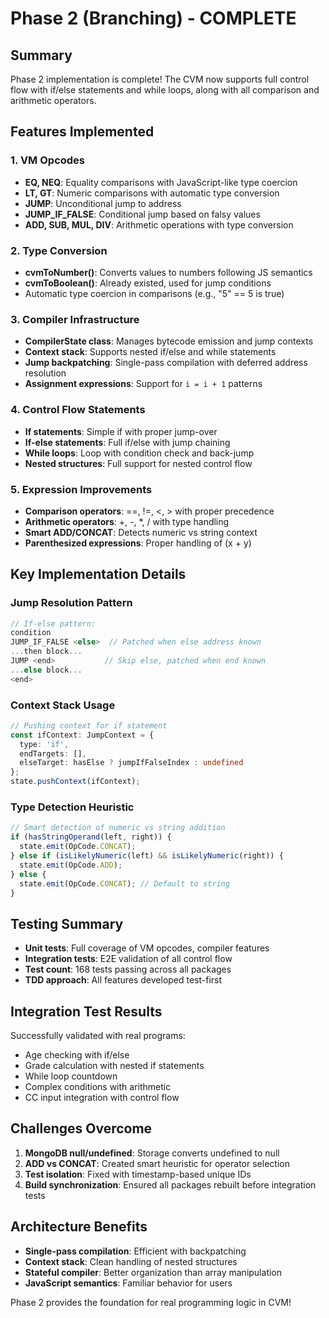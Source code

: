 # Phase 2 (Branching) - COMPLETE

## Summary
Phase 2 implementation is complete! The CVM now supports full control flow with if/else statements and while loops, along with all comparison and arithmetic operators.

## Features Implemented

### 1. VM Opcodes
- **EQ, NEQ**: Equality comparisons with JavaScript-like type coercion
- **LT, GT**: Numeric comparisons with automatic type conversion
- **JUMP**: Unconditional jump to address
- **JUMP_IF_FALSE**: Conditional jump based on falsy values
- **ADD, SUB, MUL, DIV**: Arithmetic operations with type conversion

### 2. Type Conversion
- **cvmToNumber()**: Converts values to numbers following JS semantics
- **cvmToBoolean()**: Already existed, used for jump conditions
- Automatic type coercion in comparisons (e.g., "5" == 5 is true)

### 3. Compiler Infrastructure
- **CompilerState class**: Manages bytecode emission and jump contexts
- **Context stack**: Supports nested if/else and while statements
- **Jump backpatching**: Single-pass compilation with deferred address resolution
- **Assignment expressions**: Support for `i = i + 1` patterns

### 4. Control Flow Statements
- **If statements**: Simple if with proper jump-over
- **If-else statements**: Full if/else with jump chaining
- **While loops**: Loop with condition check and back-jump
- **Nested structures**: Full support for nested control flow

### 5. Expression Improvements
- **Comparison operators**: ==, !=, <, > with proper precedence
- **Arithmetic operators**: +, -, *, / with type handling
- **Smart ADD/CONCAT**: Detects numeric vs string context
- **Parenthesized expressions**: Proper handling of (x + y)

## Key Implementation Details

### Jump Resolution Pattern
```typescript
// If-else pattern:
condition
JUMP_IF_FALSE <else>  // Patched when else address known
...then block...
JUMP <end>           // Skip else, patched when end known
...else block...
<end>
```

### Context Stack Usage
```typescript
// Pushing context for if statement
const ifContext: JumpContext = {
  type: 'if',
  endTargets: [],
  elseTarget: hasElse ? jumpIfFalseIndex : undefined
};
state.pushContext(ifContext);
```

### Type Detection Heuristic
```typescript
// Smart detection of numeric vs string addition
if (hasStringOperand(left, right)) {
  state.emit(OpCode.CONCAT);
} else if (isLikelyNumeric(left) && isLikelyNumeric(right)) {
  state.emit(OpCode.ADD);
} else {
  state.emit(OpCode.CONCAT); // Default to string
}
```

## Testing Summary
- **Unit tests**: Full coverage of VM opcodes, compiler features
- **Integration tests**: E2E validation of all control flow
- **Test count**: 168 tests passing across all packages
- **TDD approach**: All features developed test-first

## Integration Test Results
Successfully validated with real programs:
- Age checking with if/else
- Grade calculation with nested if statements  
- While loop countdown
- Complex conditions with arithmetic
- CC input integration with control flow

## Challenges Overcome
1. **MongoDB null/undefined**: Storage converts undefined to null
2. **ADD vs CONCAT**: Created smart heuristic for operator selection
3. **Test isolation**: Fixed with timestamp-based unique IDs
4. **Build synchronization**: Ensured all packages rebuilt before integration tests

## Architecture Benefits
- **Single-pass compilation**: Efficient with backpatching
- **Context stack**: Clean handling of nested structures
- **Stateful compiler**: Better organization than array manipulation
- **JavaScript semantics**: Familiar behavior for users

Phase 2 provides the foundation for real programming logic in CVM!